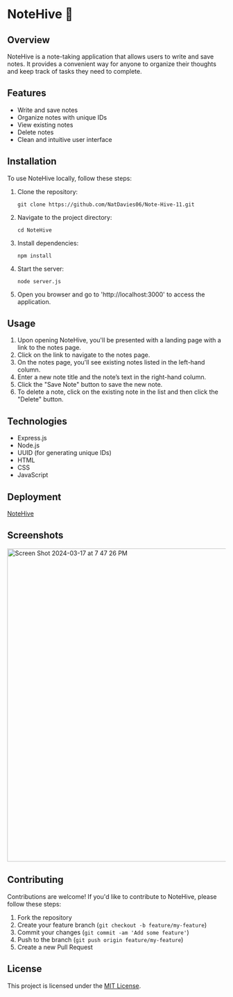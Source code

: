 # NoteHive 🐝
## Overview

NoteHive is a note-taking application that allows users to write and save notes. It provides a convenient way for anyone to organize their thoughts and keep track of tasks they need to complete.

## Features

- Write and save notes
- Organize notes with unique IDs
- View existing notes
- Delete notes
- Clean and intuitive user interface

## Installation

To use NoteHive locally, follow these steps:

1. Clone the repository:

    `git clone https://github.com/NatDavies06/Note-Hive-11.git`

2. Navigate to the project directory:

    `cd NoteHive`

3. Install dependencies:

    `npm install`

4. Start the server:

    `node server.js`

5. Open you browser and go to 'http://localhost:3000' to access the application.

## Usage

1. Upon opening NoteHive, you'll be presented with a landing page with a link to the notes page.
2. Click on the link to navigate to the notes page.
3. On the notes page, you'll see existing notes listed in the left-hand column.
4. Enter a new note title and the note’s text in the right-hand column.
5. Click the "Save Note" button to save the new note.
6. To delete a note, click on the existing note in the list and then click the "Delete" button.

## Technologies

- Express.js
- Node.js
- UUID (for generating unique IDs)
- HTML
- CSS
- JavaScript 

## Deployment

[NoteHive](https://natdavies06.github.io/Note-Hive-11/)

## Screenshots

<img width="720" alt="Screen Shot 2024-03-17 at 7 47 26 PM" src="https://github.com/NatDavies06/Note-Hive-11/assets/153016845/5bc44bd6-414c-4c1d-a8b1-3f3d2b9a0f66">

## Contributing

Contributions are welcome! If you'd like to contribute to NoteHive, please follow these steps:

1. Fork the repository
2. Create your feature branch (`git checkout -b feature/my-feature`)
3. Commit your changes (`git commit -am 'Add some feature'`)
4. Push to the branch (`git push origin feature/my-feature`)
5. Create a new Pull Request

## License

This project is licensed under the [MIT License](LICENSE).

